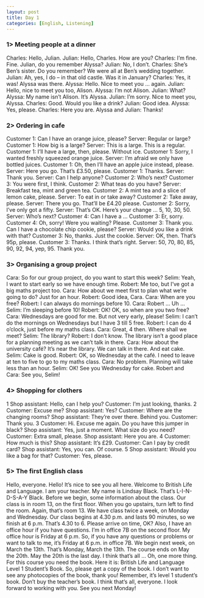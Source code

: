 ```yaml
---
layout: post
title: Day 1
categories: [English, Listening]
---
```

### 1> Meeting people at a dinner
Charles: Hello, Julian.
Julian: Hello, Charles. How are you?
Charles: I’m fine. Fine. Julian, do you remember Alyssa?
Julian: No, I don’t.
Charles: She’s Ben’s sister. Do you remember? We were all at Ben’s wedding together.
Julian: Ah, yes, I do – in that old castle. Was it in January?
Charles: Yes, it was! Alyssa was there.
Alyssa: Hello. Nice to meet you … again.
Julian: Hello, nice to meet you too, Alison.
Alyssa: I’m not Alison.
Julian: What?
Alyssa: My name isn’t Alison. It’s Alyssa.
Julian: I’m sorry. Nice to meet you, Alyssa.
Charles: Good. Would you like a drink?
Julian: Good idea.
Alyssa: Yes, please.
Charles: Here you are.
Alyssa and Julian: Thanks!
### 2> Ordering in cafe
Customer 1: Can I have an orange juice, please?
Server: Regular or large?
Customer 1: How big is a large?
Server: This is a large. This is a regular.
Customer 1: I’ll have a large, then, please. Without ice.
Customer 1: Sorry, I wanted freshly squeezed orange juice.
Server: I’m afraid we only have bottled juices.
Customer 1: Oh, then I’ll have an apple juice instead, please.
Server: Here you go. That’s £3.50, please.
Customer 1: Thanks.
Server: Thank you.
Server: Can I help anyone?
Customer 2: Who’s next?
Customer 3: You were first, I think.
Customer 2: What teas do you have?
Server: Breakfast tea, mint and green tea.
Customer 2: A mint tea and a slice of lemon cake, please.
Server: To eat in or take away?
Customer 2: Take away, please.
Server: There you go. That’ll be £4.20 please.
Customer 2: Sorry, I’ve only got a fifty.
Server: That’s OK. Here’s your change … 5, 10, 30, 50.
Server: Who’s next?
Customer 4: Can I have a ...
Customer 3: Er, sorry.
Customer 4: Oh, sorry! Were you waiting? Please.
Customer 3: Thank you. Can I have a chocolate chip cookie, please?
Server: Would you like a drink with that?
Customer 3: No, thanks. Just the cookie.
Server: OK, then. That’s 95p, please.
Customer 3: Thanks. I think that’s right.
Server: 50, 70, 80, 85, 90, 92, 94, yep, 95. Thank you.
### 3> Organising a group project
Cara: So for our group project, do you want to start this week?
Selim: Yeah, I want to start early so we have enough time.
Robert: Me too, but I’ve got a big maths project too.
Cara: How about we meet first to plan what we’re going to do? Just for an hour.
Robert: Good idea, Cara.
Cara: When are you free?
Robert: I can always do mornings before 10.
Cara: Robert … Uh …
Selim: I’m sleeping before 10!
Robert: OK! OK, so when are you two free?
Cara: Wednesdays are good for me. But not very early, please!
Selim: I can’t do the mornings on Wednesdays but I have 3 till 5 free.
Robert: I can do 4 o’clock, just before my maths class.
Cara: Great, 4 then. Where shall we meet?
Selim: The library?
Robert: I don’t know. The library isn’t a good place for a planning meeting as we can’t talk in
there.
Cara: How about the university café? It’s near the library. We can talk in there. And eat cake.
Selim: Cake is good.
Robert: OK, so Wednesday at the café. I need to leave at ten to five to go to my maths class.
Cara: No problem. Planning will take less than an hour.
Selim: OK! See you Wednesday for cake.
Robert and Cara: See you, Selim!
### 4> Shopping for clothers
1
Shop assistant: Hello, can I help you?
Customer: I’m just looking, thanks.
2
Customer: Excuse me?
Shop assistant: Yes?
Customer: Where are the changing rooms?
Shop assistant: They’re over there. Behind you.
Customer: Thank you.
3
Customer: Hi. Excuse me again. Do you have this jumper in black?
Shop assistant: Yes, just a moment. What size do you need?
Customer: Extra small, please.
Shop assistant: Here you are.
4
Customer: How much is this?
Shop assistant: It’s £29.
Customer: Can I pay by credit card?
Shop assistant: Yes, you can. Of course.
5
Shop assistant: Would you like a bag for that?
Customer: Yes, please.
### 5> The first English class
Hello, everyone. Hello! It’s nice to see you all here. Welcome to British Life and Language. I am
your teacher. My name is Lindsay Black. That’s L-I-N-D-S-A-Y Black. Before we begin, some
information about the class.
Our class is in room 13, on the first floor. When you go upstairs, turn left to find the room.
Again, that’s room 13.
We have class twice a week, on Monday and Wednesday. Our class begins at 4.30 p.m. and
lasts 90 minutes, so we finish at 6 p.m. That’s 4.30 to 6. Please arrive on time, OK?
Also, I have an office hour if you have questions. I’m in office 7B on the second floor. My office
hour is Friday at 6 p.m. So, if you have any questions or problems or want to talk to me, it’s
Friday at 6 p.m. in office 7B.
We begin next week, on March the 13th. That’s Monday, March the 13th. The course ends on
May the 20th. May the 20th is the last day.
I think that’s all ... Oh, one more thing. For this course you need the book. Here it is: British Life
and Language Level 1 Student’s Book. So, please get a copy of the book. I don’t want to see
any photocopies of the book, thank you! Remember, it’s level 1 student’s book. Don’t buy the
teacher’s book.
I think that’s all, everyone. I look forward to working with you. See you next Monday!


